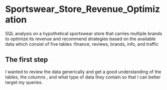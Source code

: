 # Sportswear_Store_Revenue_Optimization

SQL analysis on a hypothetical sportswear store that carries multiple brands to optimize its revenue and recommend strategies based on the available data which consist of five tables :finance, reviews, brands, info, and traffic  

## The first step 
I wanted to review the data generically and get a good understanding of the tables, the columns , and what type of data they contain so that I can better target my queries. 

